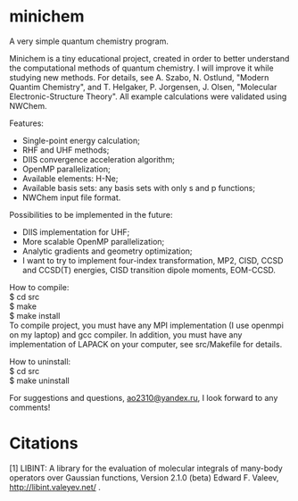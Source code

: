 # minichem
A very simple quantum chemistry program.

Minichem is a tiny educational project, created in order to better understand the computational methods of quantum chemistry. I will improve it while studying new methods.
For details, see A. Szabo, N. Ostlund, "Modern Quantim Chemistry", and T. Helgaker, P. Jorgensen, J. Olsen, "Molecular Electronic-Structure Theory". All example calculations were validated using NWChem.

Features:
 - Single-point energy calculation;
 - RHF and UHF methods;
 - DIIS convergence acceleration algorithm;
 - OpenMP parallelization;
 - Available elements: H-Ne;
 - Available basis sets: any basis sets with only s and p functions;
 - NWChem input file format.
 
Possibilities to be implemented in the future:
 - DIIS implementation for UHF;
 - More scalable OpenMP parallelization;
 - Analytic gradients and geometry optimization;
 - I want to try to implement four-index transformation, MP2, CISD, CCSD and CCSD(T) energies, CISD transition dipole moments, EOM-CCSD.
 
How to compile: <br>
 $ cd src <br>
 $ make <br>
 $ make install <br>
To compile project, you must have any MPI implementation (I use openmpi on my laptop) and gcc compiler.
In addition, you must have any implementation of LAPACK on your computer, see src/Makefile for details.

How to uninstall: <br>
 $ cd src <br>
 $ make uninstall <br>

For suggestions and questions, ao2310@yandex.ru, I look forward to any comments!

# Citations
[1] LIBINT: A library for the evaluation of molecular integrals of many-body operators over Gaussian functions, Version 2.1.0 (beta)
Edward F. Valeev, http://libint.valeyev.net/ .
